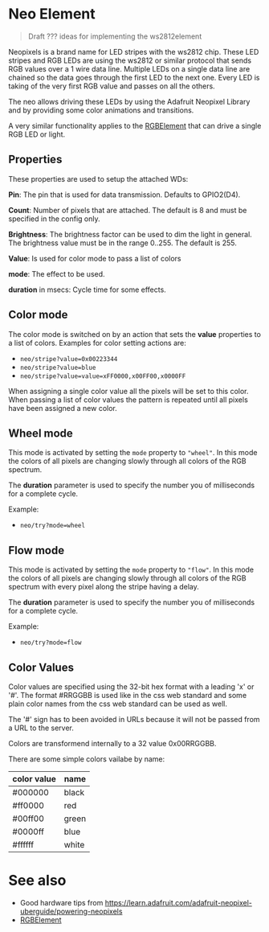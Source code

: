 # Neo Element

> Draft ??? ideas for implementing the ws2812element

Neopixels is a brand name for LED stripes with the ws2812 chip.
These LED stripes and RGB LEDs are using the ws2812 or similar protocol that sends RGB values over a 1 wire data line. Multiple LEDs on a single data line are chained so the data goes through the first LED to the next one. Every LED is taking of the very first RGB value and passes on all the others.

The neo allows driving these LEDs by using the Adafruit Neopixel Library and by providing some color animations and transitions.

A very similar functionality applies to the [RGBElement](elements/rgb.md) that can drive a single RGB LED or light.

<!--
If you require more complex light situations and light animations 
Consider using the [DMX Element](dmx.md) to get light input actions using the DMX Artnet protocol that is supported by light mixers and consoles for stage and installation purpose.
https://www.bastelgarage.ch/esp-01-ws2812-sk6812-steuerplatine
-->


## Properties

These properties are used to setup the attached WDs:

**Pin**: The pin that is used for data transmission. Defaults to GPIO2(D4).

**Count**: Number of pixels that are attached. The default is 8 and must be specified in the config only.

**Brightness**: The brightness factor can be used to dim the light in general. The brightness value must be in the range 0..255. The default is 255.

**Value**: Is used for color mode to pass a list of colors

**mode**: The effect to be used.

**duration** in msecs: Cycle time for some effects.


## Color mode

The color mode is switched on by an action that sets the **value** properties to a list of colors.
Examples for color setting actions are:

* `neo/stripe?value=0x00223344`
* `neo/stripe?value=blue`
* `neo/stripe?value=value=xFF0000,x00FF00,x0000FF`

When assigning a single color value all the pixels will be set to this color.
When passing a list of color values the pattern is repeated until all pixels have been assigned a new color.


## Wheel mode

This mode is activated by setting the `mode` property to `"wheel"`.
In this mode the colors of all pixels are changing slowly through all colors of the RGB spectrum.

The **duration** parameter is used to specify the number you of milliseconds for a complete cycle.

Example:

* `neo/try?mode=wheel`


## Flow mode

This mode is activated by setting the `mode` property to `"flow"`.
In this mode the colors of all pixels are changing slowly through all colors of the RGB spectrum with every pixel along the stripe having a delay.

The **duration** parameter is used to specify the number you of milliseconds for a complete cycle.

Example:

* `neo/try?mode=flow`


## Color Values

Color values are specified using the 32-bit hex format with a leading 'x' or '#'.
The format #RRGGBB is used like in the css web standard and some plain color names from the css web standard can be used as well.

The '#' sign has to been avoided in URLs because it will not be passed from a URL to the server.

Colors are transformend internally to a 32 value 0x00RRGGBB.

There are some simple colors vailabe by name:

| color value | name  |
| ----------- | ----- |
| #000000     | black |
| #ff0000     | red   |
| #00ff00     | green |
| #0000ff     | blue  |
| #ffffff     | white |

# See also

* Good hardware tips from <https://learn.adafruit.com/adafruit-neopixel-uberguide/powering-neopixels>
* [RGBElement](elements/rgb.md)




